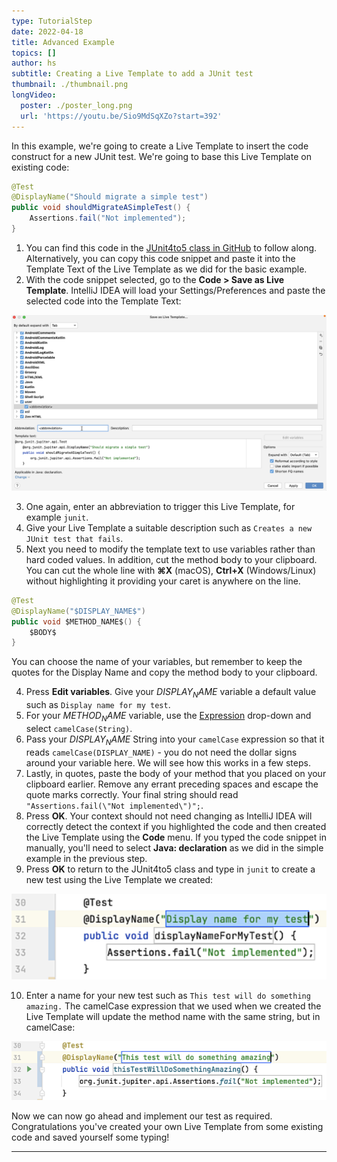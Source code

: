 ```yaml
---
type: TutorialStep
date: 2022-04-18
title: Advanced Example
topics: []
author: hs
subtitle: Creating a Live Template to add a JUnit test
thumbnail: ./thumbnail.png
longVideo:
  poster: ./poster_long.png
  url: 'https://youtu.be/Sio9MdSqXZo?start=392'
---
```


In this example, we're going to create a Live Template to insert the code construct for a new JUnit test. We're going to base this Live Template on existing code:

```java
@Test
@DisplayName("Should migrate a simple test")
public void shouldMigrateASimpleTest() {
    Assertions.fail("Not implemented");
}
```

1. You can find this code in the [JUnit4to5 class in GitHub](https://github.com/JetBrains/intellij-samples/blob/main/java-samples/src/test/com/jetbrains/testing/JUnit4To5.java) to follow along. Alternatively, you can copy this code snippet and paste it into the Template Text of the Live Template as we did for the basic example.
2. With the code snippet selected, go to the **Code > Save as Live Template**. IntelliJ IDEA will load your Settings/Preferences and paste the selected code into the Template Text:

![JUnit4to5 Template Start](junit4to5-start-template.png)

3. One again, enter an abbreviation to trigger this Live Template, for example `junit`.
4. Give your Live Template a suitable description such as `Creates a new JUnit test that fails`.
5. Next you need to modify the template text to use variables rather than hard coded values. In addition, cut the method body to your clipboard. You can cut the whole line with **⌘X** (macOS), **Ctrl+X** (Windows/Linux) without highlighting it providing your caret is anywhere on the line.

```java
@Test
@DisplayName("$DISPLAY_NAME$")
public void $METHOD_NAME$() {
    $BODY$
}
```

You can choose the name of your variables, but remember to keep the quotes for the Display Name and copy the method body to your clipboard.

4. Press **Edit variables**. Give your $DISPLAY_NAME$ variable a default value such as `Display name for my test`. 
5. For your $METHOD_NAME$ variable, use the [Expression](https://www.jetbrains.com/help/idea/template-variables.html) drop-down and select `camelCase(String)`.
6. Pass your $DISPLAY_NAME$ String into your `camelCase` expression so that it reads `camelCase(DISPLAY_NAME)` - you do not need the dollar signs around your variable here. We will see how this works in a few steps.
7. Lastly, in quotes, paste the body of your method that you placed on your clipboard earlier. Remove any errant preceding spaces and escape the quote marks correctly. Your final string should read `"Assertions.fail(\"Not implemented\")";`.
8. Press **OK**. Your context should not need changing as IntelliJ IDEA will correctly detect the context if you highlighted the code and then created the Live Template using the **Code** menu. If you typed the code snippet in manually, you'll need to select **Java: declaration** as we did in the simple example in the previous step.
9. Press **OK** to return to the JUnit4to5 class and type in `junit` to create a new test using the Live Template we created:

![JUnit test from live template](junit-test.png)

10. Enter a name for your new test such as `This test will do something amazing.` The camelCase expression that we used when we created the Live Template will update the method name with the same string, but in camelCase:

![JUnit test live template completed](junit-live-template-complete.png)

Now we can now go ahead and implement our test as required. Congratulations you've created your own Live Template from some existing code and saved yourself some typing!

---
